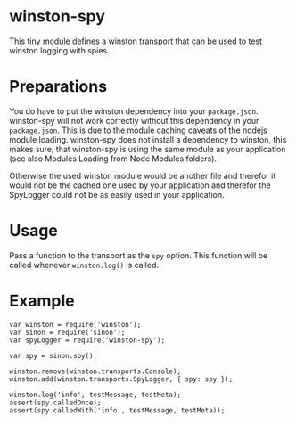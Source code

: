 # winston-spy

This tiny module defines a winston transport that can be used to test winston logging with spies.

# Preparations

You do have to put the winston dependency into your `package.json`. winston-spy will not work correctly without this dependency in your `package.json`.
This is due to the module caching caveats of the nodejs module loading. winston-spy does not install a dependency to winston, this makes sure, that
winston-spy is using the same module as your application (see also Modules Loading from Node Modules folders).

Otherwise the used winston module would be another file and therefor it would not be the cached one used by your application and
therefor the SpyLogger could not be as easily used in your application.

# Usage

Pass a function to the transport as the `spy` option. This function will be called whenever `winston.log()` is called.

# Example

    var winston = require('winston');
    var sinon = require('sinon');
    var spyLogger = require('winston-spy');

    var spy = sinon.spy();

    winston.remove(winston.transports.Console);
    winston.add(winston.transports.SpyLogger, { spy: spy });

    winston.log('info', testMessage, testMeta);
    assert(spy.calledOnce);
    assert(spy.calledWith('info', testMessage, testMeta));

